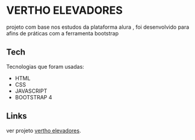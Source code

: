 <h1 class="code-line" data-line-start=0 data-line-end=1 >VERTHO ELEVADORES</h1>
<p>projeto com base nos estudos da plataforma alura , foi desenvolvido para afins de práticas com a ferramenta bootstrap</p>
<h2 class="code-line" data-line-start=4 data-line-end=5 ><a id="Tech_4"></a>Tech</h2>
<p class="has-line-data" data-line-start="6" data-line-end="7">Tecnologias que foram usadas:</p>
<ul>
<li class="has-line-data" data-line-start="8" data-line-end="9">HTML</li>
<li class="has-line-data" data-line-start="9" data-line-end="10">CSS</li>
<li class="has-line-data" data-line-start="10" data-line-end="12">JAVASCRIPT</li>
<li class="has-line-data" data-line-start="10" data-line-end="12">BOOTSTRAP 4</li>

</ul>
<p class="has-line-data" data-line-start="14" data-line-end="15">
<h2 class="code-line" data-line-start=16 data-line-end=17 ><a id="Links_16"></a>Links</h2>
<p class="has-line-data" data-line-start="18" data-line-end="19">ver projeto <a href="https://hunterland.github.io/vertho/">vertho elevadores</a>.


